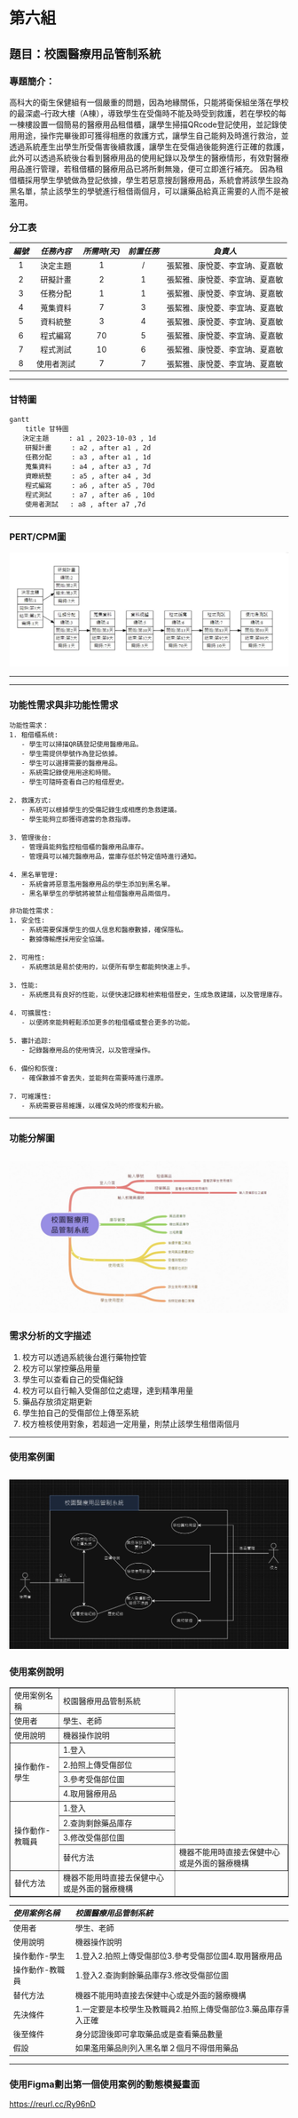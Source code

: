 # 第六組
## 題目：校園醫療用品管制系統
### 專題簡介：
高科大的衛生保健組有一個嚴重的問題，因為地緣關係，只能將衛保組坐落在學校的最深處–行政大樓（A棟），導致學生在受傷時不能及時受到救護，若在學校的每一棟樓設置一個簡易的醫療用品租借櫃，讓學生掃描QRcode登記使用，並記錄使用用途，操作完畢後即可獲得相應的救護方式，讓學生自己能夠及時進行救治，並透過系統產生出學生所受傷害後續救護，讓學生在受傷過後能夠進行正確的救護，此外可以透過系統後台看到醫療用品的使用紀錄以及學生的醫療情形，有效對醫療用品進行管理，若租借櫃的醫療用品已將所剩無幾，便可立即進行補充。
因為租借櫃採用學生學號做為登記依據，學生若惡意搜刮醫療用品，系統會將該學生設為黑名單，禁止該學生的學號進行租借兩個月，可以讓藥品給真正需要的人而不是被濫用。
### 分工表
|  *編號*  |  *任務內容*  |  *所需時(天)*  |  *前置任務*  |  *負責人*  |
| :------: |   :------:  |    :------:   |   :------:  |  :------:  |
|     1    |   決定主題   |       1       |      /      |張絜雅、康悅菱、李宜珃、夏嘉敏|
|     2    |   研擬計畫   |       2       |      1      |張絜雅、康悅菱、李宜珃、夏嘉敏|
|     3    |   任務分配   |       1       |      1      |張絜雅、康悅菱、李宜珃、夏嘉敏|
|     4    |   蒐集資料   |       7       |      3      |張絜雅、康悅菱、李宜珃、夏嘉敏|
|     5    |   資料統整   |       3       |      4      |張絜雅、康悅菱、李宜珃、夏嘉敏|
|     6    |   程式編寫   |       70      |      5      |張絜雅、康悅菱、李宜珃、夏嘉敏|
|     7    |   程式測試   |       10      |      6      |張絜雅、康悅菱、李宜珃、夏嘉敏|
|     8    |  使用者測試  |       7       |      7      |張絜雅、康悅菱、李宜珃、夏嘉敏|
---
### 甘特圖
```mermaid
gantt
    title 甘特圖
　　決定主題     : a1 , 2023-10-03 , 1d
    研擬計畫     : a2 , after a1 , 2d
    任務分配     : a3 , after a1 , 1d
    蒐集資料     : a4 , after a3 , 7d
    資瞭統整     : a5 , after a4 , 3d
    程式編寫     : a6 , after a5 , 70d
    程式測試     : a7 , after a6 , 10d
    使用者測試   : a8 , after a7 ,7d
```
---
### PERT/CPM圖 
![peter](NO1.jpg "NO1")
***
***
### 功能性需求與非功能性需求
```
功能性需求：
1. 租借櫃系统:
   - 學生可以掃描QR碼登記使用醫療用品。
   - 學生需提供學號作為登記依據。
   - 學生可以選擇需要的醫療用品。
   - 系統需記錄使用用途和時間。
   - 學生可隨時查看自己的租借歷史。

2. 救護方式:
   - 系統可以根據學生的受傷記錄生成相應的急救建議。
   - 學生能夠立即獲得適當的急救指導。

3. 管理後台:
   - 管理員能夠監控租借櫃的醫療用品庫存。
   - 管理員可以補充醫療用品，當庫存低於特定值時進行通知。

4. 黑名單管理:
   - 系統會將惡意濫用醫療用品的學生添加到黑名單。
   - 黑名單學生的學號將被禁止租借醫療用品兩個月。
```
```
非功能性需求：
1. 安全性:
   - 系統需要保護學生的個人信息和醫療數據，確保隱私。
   - 數據傳輸應採用安全協議。

2. 可用性:
   - 系統應該是易於使用的，以便所有學生都能夠快速上手。

3. 性能:
   - 系統應具有良好的性能，以便快速記錄和檢索租借歷史，生成急救建議，以及管理庫存。

4. 可擴展性:
   - 以便將來能夠輕鬆添加更多的租借櫃或整合更多的功能。

5. 審計追踪:
   - 記錄醫療用品的使用情況，以及管理操作。

6. 備份和恢復:
   - 確保數據不會丟失，並能夠在需要時進行還原。

7. 可維護性:
   - 系統需要容易維護，以確保及時的修復和升級。
```
---
### 功能分解圖
![branch](branch.jpg "branch")
---
### 需求分析的文字描述
1. 校方可以透過系統後台進行藥物控管
2. 校方可以掌控藥品用量
3. 學生可以查看自己的受傷紀錄
4. 校方可以自行輸入受傷部位之處理，達到精準用量
5. 藥品存放須定期更新
6. 學生拍自己的受傷部位上傳至系統
7. 校方檢核使用對象，若超過一定用量，則禁止該學生租借兩個月
---
### 使用案例圖
![picture03](picture03.jpg "picture03")
---
### 使用案例說明

<table border="1" >
<tr><td>使用案例名稱</td><td>校園醫療用品管制系統</td></tr>
<tr><td>使用者</td><td>學生、老師</td></tr>
<tr><td>使用說明</td><td>機器操作說明</td></tr>
<tr><td rowspan="4">操作動作-學生</td><td>1.登入</td></tr> <tr><td>2.拍照上傳受傷部位</td></tr>  <tr><td>3.參考受傷部位圖</td></tr>  <tr><td>4.取用醫療用品 </td></tr>
<tr><td rowspan="4">操作動作-教職員</td><td>1.登入</td></tr> <tr><td>2.查詢剩餘藥品庫存</td></tr>  <tr><td>3.修改受傷部位圖</td></tr>
<tr><td>替代方法</td> <td>機器不能用時直接去保健中心或是外面的醫療機構</td></tr>
<tr><td>替代方法</td><td>機器不能用時直接去保健中心或是外面的醫療機構</td></tr>
</table>

| *使用案例名稱* |*校園醫療用品管制系統*　　　　　　　　　　　　　　　　　　　　　　|
|:------------- |   :------------------------------------------------------- |
|使用者   　　 　|學生、老師　　　　　　　　　　　　　　　　　　　　　　　　　　　　|
|使用說明　　　  |機器操作說明                                            　　　|
|操作動作-學生   |1.登入2.拍照上傳受傷部位3.參考受傷部位圖4.取用醫療用品           |
|操作動作-教職員 |1.登入2.查詢剩餘藥品庫存3.修改受傷部位圖　　　　　　　　　　　　　|
|替代方法　　　　|機器不能用時直接去保健中心或是外面的醫療機構                     |
|先決條件　　　　|1.一定要是本校學生及教職員2.拍照上傳受傷部位3.藥品庫存需輸入正確  |
|後至條件　　　　|身分認證後即可拿取藥品或是查看藥品數量　　　　　　　　　　　　　　 |
|假設　　　　　　|如果濫用藥品則列入黑名單２個月不得借用藥品                       |
---
### 使用Figma劃出第一個使用案例的動態模擬畫面
<https://reurl.cc/Ry96nD>
